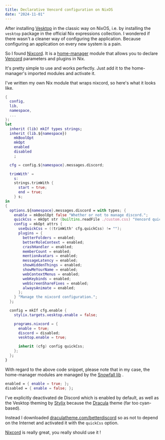 ```yaml
---
title: Declarative Vencord configuration on NixOS
date: "2024-11-01"
---
```


After installing [Vesktop](https://github.com/Vencord/Vesktop) in the classic way on NixOS, i.e. by installing the `vesktop` package in the official Nix expressions collection. I wondered if there wasn't a cleaner way of configuring the application. Because configuring an application on every new system is a pain.

So I found [Nixcord](https://github.com/KaylorBen/nixcord). It is a [home-manager](https://nix-community.github.io/home-manager) module that allows you to declare [Vencord](https://vencord.dev) parameters and plugins in Nix.

It's pretty simple to use and works perfectly. Just add it to the home-manager's imported modules and activate it.

I've written my own Nix module that wraps nixcord, so here's what it looks like.

```nix
{
  config,
  lib,
  namespace,
  ...
}:
let
  inherit (lib) mkIf types strings;
  inherit (lib.${namespace})
    mkBoolOpt
    mkOpt
    enabled
    disabled
    ;

  cfg = config.${namespace}.messages.discord;

  trimWith' =
    s:
    strings.trimWith {
      start = true;
      end = true;
    } s;
in
{
  options.${namespace}.messages.discord = with types; {
    enable = mkBoolOpt false "Whether or not to manage discord.";
    quickCss = mkOpt str (builtins.readFile ./custom.css) "Vencord quick CSS.";
    config = mkOpt attrs {
      useQuickCss = ((trimWith' cfg.quickCss) != "");
      plugins = {
        betterFolders = enabled;
        betterRoleContext = enabled;
        crashHandler = enabled;
        memberCount = enabled;
        mentionAvatars = enabled;
        messageLatency = enabled;
        showHiddenThings = enabled;
        showMeYourName = enabled;
        webContextMenus = enabled;
        webKeybinds = enabled;
        webScreenShareFixes = enabled;
        alwaysAnimate = enabled;
      };
    } "Manage the nixcord configuration.";
  };

  config = mkIf cfg.enable {
    stylix.targets.vesktop.enable = false;

    programs.nixcord = {
      enable = true;
      discord = disabled;
      vesktop.enable = true;

      inherit (cfg) config quickCss;
    };
  };
}
```

With regard to the above code snippet, please note that in my case, the home-manager modules are managed by the [Snowfall lib](https://snowfall.org/guides/lib/quickstart) .

```nix
enabled = { enable = true; };
disabled = { enable = false; };
```

I've explicitly deactivated de Discord which is enabled by default, as well as the Vesktop theming by [Stylix](https://stylix.danth.me) because the [Dracula](https://draculatheme.com) theme (far too cyan-based).

Instead I downloaded [draculatheme.com/betterdiscord](https://draculatheme.com/betterdiscord) so as not to depend on the Internet and activated it with the `quickCss` option.

[Nixcord](https://github.com/KaylorBen/nixcord) is really great, you really should use it !
